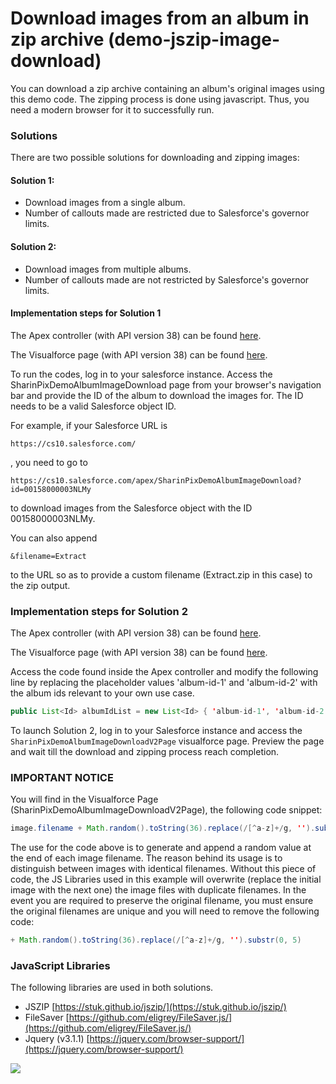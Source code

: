 # Download images from an album in zip archive (demo-jszip-image-download)

You can download a zip archive containing an album's original images using this demo code. The zipping process is done using javascript. Thus, you need a modern browser for it to successfully run.

### Solutions
There are two possible solutions for downloading and zipping images:
#### Solution 1:
* Download images from a single album.
* Number of callouts made are restricted due to Salesforce's governor limits.
#### Solution 2:
* Download images from multiple albums.
* Number of callouts made are not restricted by Salesforce's governor limits.

#### Implementation steps for Solution 1

The Apex controller (with API version 38) can be found [here](src/classes/SharinPixDemoAlbumImageDownloadCtrl.cls).

The Visualforce page (with API version 38) can be found [here](src/pages/SharinPixDemoAlbumImageDownload.page).

To run the codes, log in to your salesforce instance. Access the SharinPixDemoAlbumImageDownload page from your browser's navigation bar and provide the ID of the album to download the images for. The ID needs to be a valid Salesforce object ID.

For example, if your Salesforce URL is
```
https://cs10.salesforce.com/
```
, you need to go to
```
https://cs10.salesforce.com/apex/SharinPixDemoAlbumImageDownload?id=00158000003NLMy
```
to download images from the Salesforce object with the ID 00158000003NLMy.

You can also append
```
&filename=Extract
```
to the URL so as to provide a custom filename (Extract.zip in this case) to the zip output.

### Implementation steps for Solution 2
The Apex controller (with API version 38) can be found [here](src/classes/SharinPixDemoAlbumImageDownloadV2Ctrl.cls).

The Visualforce page (with API version 38) can be found [here](src/pages/SharinPixDemoAlbumImageDownloadV2Page.page).

Access the code found inside the Apex controller and modify the following line by replacing the placeholder values 'album-id-1' and 'album-id-2' with the album ids relevant to your own use case. 
```Java  
public List<Id> albumIdList = new List<Id> { 'album-id-1', 'album-id-2' };
```

To launch Solution 2, log in to your Salesforce instance and access the `SharinPixDemoAlbumImageDownloadV2Page` visualforce page. Preview the page and wait till the download and zipping process reach completion.

### IMPORTANT NOTICE
You will find in the Visualforce Page (SharinPixDemoAlbumImageDownloadV2Page), the following code snippet:
```Java
image.filename + Math.random().toString(36).replace(/[^a-z]+/g, '').substr(0, 5),
```
The use for the code above is to generate and append a random value at the end of each image filename. The reason behind its usage is to distinguish between images with identical filenames. Without this piece of code, the JS Libraries used in this example will overwrite (replace the initial image with the next one) the image files with duplicate filenames. In the event you are required to preserve the original filename, you must ensure the original filenames are unique and you will need to remove the following code:
```Java
+ Math.random().toString(36).replace(/[^a-z]+/g, '').substr(0, 5)
```
### JavaScript Libraries
The following libraries are used in both solutions.

* JSZIP [https://stuk.github.io/jszip/](https://stuk.github.io/jszip/)
* FileSaver [https://github.com/eligrey/FileSaver.js/](https://github.com/eligrey/FileSaver.js/)
* Jquery (v3.1.1) [https://jquery.com/browser-support/](https://jquery.com/browser-support/)


[<img src="https://raw.githubusercontent.com/afawcett/githubsfdeploy/master/deploy.png">](https://githubsfdeploy.herokuapp.com?owner=sharinpix&repo=demo-apex&ref=js-zip-download)
